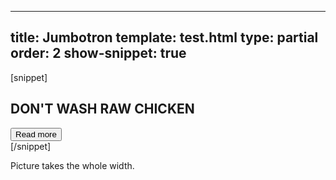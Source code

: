 ---
title: Jumbotron
template: test.html
type: partial
order: 2
show-snippet: true
------------------
[snippet]
<!--jumbotron-->
<div class="wrapper border-pic--transparent jumbotron">
    <div class="col-wrap border--white-transparent hide--xs">
        <div class="col col--fluid-5 background--white-transp padding-bottom--3 margin-bottom--2">
            <h2 class="campaign-separator-dotted">DON'T WASH RAW CHICKEN</h2>
            <button class="btn btn--action-alt">Read more</button>
        </div>
    </div>
</div>
[/snippet]

Picture takes the whole width.